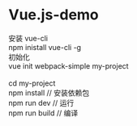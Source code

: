 # Vue.js-demo
安装 vue-cli
 <br/>
  npm inistall vue-cli -g
 <br/>
初始化
<br/>
  vue init webpack-simple my-project  
  <br/>
  cd my-project
  <br/>
  npm install    // 安装依赖包
  <br/>
  npm run dev    // 运行
    <br/>
  npm run build  // 编译
  
 

 
 

